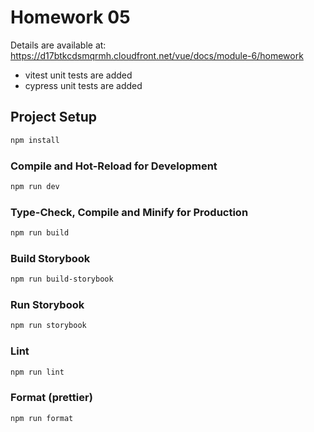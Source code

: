 # Homework 05

Details are available at: https://d17btkcdsmqrmh.cloudfront.net/vue/docs/module-6/homework

* vitest unit tests are added
* cypress unit tests are added

## Project Setup

```sh
npm install
```

### Compile and Hot-Reload for Development

```sh
npm run dev
```

### Type-Check, Compile and Minify for Production

```sh
npm run build
```

### Build Storybook

```sh
npm run build-storybook
```

### Run Storybook

```sh
npm run storybook
```

### Lint

```sh
npm run lint
```

### Format (prettier)

```sh
npm run format
```
